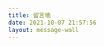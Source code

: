 ```yaml
---
title: 留言墙
date: 2021-10-07 21:57:56
layout: message-wall
---
```



<!-- {% dplayer "url=https://oss.yansheng.xyz/video/Let%20Her%20Go-J.Fla.mp4" 
"loop=yes" "theme=#FADFA3" "autoplay=false"%} -->

